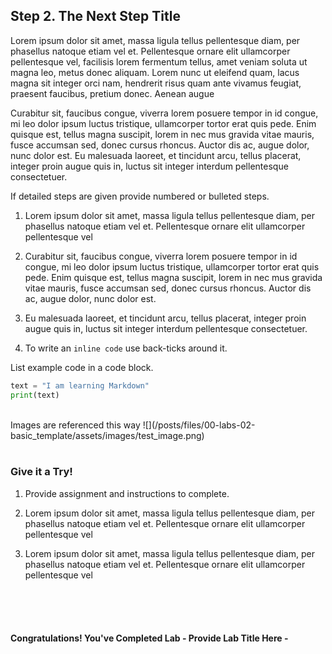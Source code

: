 ## Step 2. The Next Step Title

Lorem ipsum dolor sit amet, massa ligula tellus pellentesque diam, per phasellus natoque etiam vel et. Pellentesque ornare elit ullamcorper pellentesque vel, facilisis lorem fermentum tellus, amet veniam soluta ut magna leo, metus donec aliquam. Lorem nunc ut eleifend quam, lacus magna sit integer orci nam, hendrerit risus quam ante vivamus feugiat, praesent faucibus, pretium donec. Aenean augue

Curabitur sit, faucibus congue, viverra lorem posuere tempor in id congue, mi leo dolor ipsum luctus tristique, ullamcorper tortor erat quis pede. Enim quisque est, tellus magna suscipit, lorem in nec mus gravida vitae mauris, fusce accumsan sed, donec cursus rhoncus. Auctor dis ac, augue dolor, nunc dolor est. Eu malesuada laoreet, et tincidunt arcu, tellus placerat, integer proin augue quis in, luctus sit integer interdum pellentesque consectetuer.

If detailed steps are given provide numbered or bulleted steps.
1. Lorem ipsum dolor sit amet, massa ligula tellus pellentesque diam, per phasellus natoque etiam vel et. Pellentesque ornare elit ullamcorper pellentesque vel

2. Curabitur sit, faucibus congue, viverra lorem posuere tempor in id congue, mi leo dolor ipsum luctus tristique, ullamcorper tortor erat quis pede. Enim quisque est, tellus magna suscipit, lorem in nec mus gravida vitae mauris, fusce accumsan sed, donec cursus rhoncus. Auctor dis ac, augue dolor, nunc dolor est.

3. Eu malesuada laoreet, et tincidunt arcu, tellus placerat, integer proin augue quis in, luctus sit integer interdum pellentesque consectetuer.

4. To write an `inline code` use back-ticks around it.


List example code in a code block.

``` python
text = "I am learning Markdown"
print(text)
```
<br/>
Images are referenced this way
![](/posts/files/00-labs-02-basic_template/assets/images/test_image.png)
<br/><br/>

### Give it a Try!
1. Provide assignment and instructions to complete.

2. Lorem ipsum dolor sit amet, massa ligula tellus pellentesque diam, per phasellus natoque etiam vel et. Pellentesque ornare elit ullamcorper pellentesque vel

3. Lorem ipsum dolor sit amet, massa ligula tellus pellentesque diam, per phasellus natoque etiam vel et. Pellentesque ornare elit ullamcorper pellentesque vel
<br/>
<br/>
<br/>

#### **Congratulations!** You've Completed Lab - Provide Lab Title Here -
